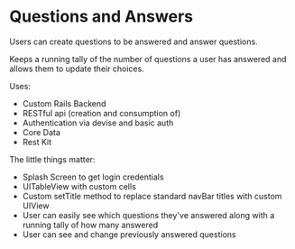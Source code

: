 Questions and Answers
=====================

Users can create questions to be answered and answer questions.

Keeps a running tally of the number of questions a user has answered and allows them to update their choices.

Uses:

* Custom Rails Backend
* RESTful api (creation and consumption of)
* Authentication via devise and basic auth
* Core Data
* Rest Kit

The little things matter:

* Splash Screen to get login credentials
* UITableView with custom cells
* Custom setTitle method to replace standard navBar titles with custom UIView
* User can easily see which questions they've answered along with a running tally of how many answered
* User can see and change previously answered questions